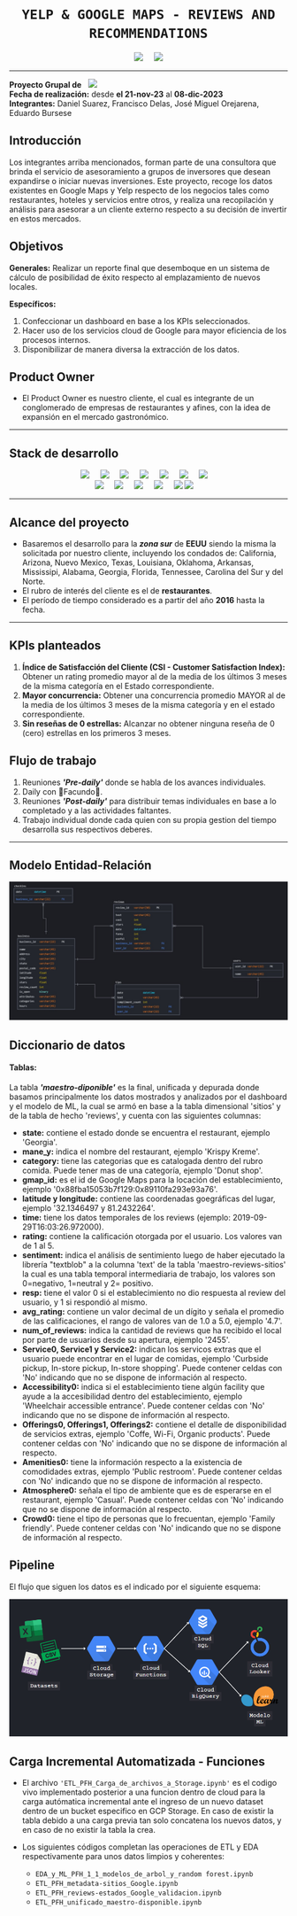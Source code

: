 # <h1 align="center">**`YELP & GOOGLE MAPS - REVIEWS AND RECOMMENDATIONS`**</h1>

<div align="center">
    <img src="https://upload.wikimedia.org/wikipedia/commons/thumb/a/ad/Yelp_Logo.svg/2560px-Yelp_Logo.svg.png"  height="100">&nbsp;&nbsp;&nbsp;&nbsp;
    <img src="https://upload.wikimedia.org/wikipedia/commons/thumb/b/bd/Google_Maps_Logo_2020.svg/512px-Google_Maps_Logo_2020.svg.png"  height="100">
</div>

* * *

**Proyecto Grupal de** &nbsp;&nbsp;<img src="https://d31uz8lwfmyn8g.cloudfront.net/Assets/logo-henry-white-lg.png"  height="30">  
**Fecha de realización:** desde **el 21-nov-23** al **08-dic-2023**  
**Integrantes:** Daniel Suarez, Francisco Delas, José Miguel Orejarena, Eduardo Bursese

## Introducción

Los integrantes arriba mencionados, forman parte de una consultora que brinda el servicio de asesoramiento a grupos de inversores que desean expandirse o iniciar nuevas inversiones.
Este proyecto, recoge los datos existentes en Google Maps y Yelp respecto de los negocios tales como restaurantes, hoteles y servicios entre otros, y realiza una recopilación y análisis para asesorar a un cliente externo respecto a su decisión de invertir en estos mercados. 

## Objetivos

**Generales:** Realizar un reporte final que desemboque en un sistema de cálculo de posibilidad de éxito respecto al emplazamiento de nuevos locales.

**Específicos:**      
1) Confeccionar un dashboard en base a los KPIs seleccionados.
2) Hacer uso de los servicios cloud de Google para mayor eficiencia de  los procesos internos.
3) Disponibilizar de manera diversa la extracción de los datos. 


## Product Owner

- El Product Owner es nuestro cliente, el cual es integrante de un conglomerado de empresas de restaurantes y afines, con la idea de expansión en el mercado gastronómico.

* * *
## Stack de desarrollo
<div align='center'>
    <img src="https://static-00.iconduck.com/assets.00/google-cloud-icon-2048x1646-7admxejz.png"  height="70">&nbsp;&nbsp;&nbsp;&nbsp;
    <img src="https://k21academy.com/wp-content/uploads/2021/02/Google-Cloud-Storage-logo-1.png"  height="70">&nbsp;&nbsp;&nbsp;&nbsp;
    <img src="https://assets-global.website-files.com/5abc6c4b0a243a2dc939ee6e/5fdb995550a781d7c0c4ec5f_google-bigquery-logo-1.svg"  height="70">&nbsp;&nbsp;&nbsp;&nbsp;
    <img src="https://codelabs.developers.google.com/static/codelabs/cloud-starting-cloudfunctions/img/3b93ba3023ef58a5.png"  height="70">&nbsp;&nbsp;&nbsp;&nbsp;
    <img src="https://www.svgrepo.com/show/354012/looker-icon.svg"  height="70">&nbsp;&nbsp;&nbsp;&nbsp;
    <img src="https://www.ancoris.com/hubfs/Google%20Cloud%20Logos/Cloud%20Composer.png"  height="70">&nbsp;&nbsp;&nbsp;&nbsp;
    <img src="https://upload.wikimedia.org/wikipedia/commons/thumb/c/c3/Python-logo-notext.svg/1869px-Python-logo-notext.svg.png"  height="70">&nbsp;&nbsp;&nbsp;&nbsp;
</div>

<div align='center'>
    <img src="https://upload.wikimedia.org/wikipedia/commons/thumb/2/22/Pandas_mark.svg/1200px-Pandas_mark.svg.png"  height="70">&nbsp;&nbsp;&nbsp;&nbsp;
    <img src="https://upload.wikimedia.org/wikipedia/commons/thumb/3/31/NumPy_logo_2020.svg/1280px-NumPy_logo_2020.svg.png"  height="70">&nbsp;&nbsp;&nbsp;&nbsp;
    <img src="https://upload.wikimedia.org/wikipedia/commons/thumb/0/05/Scikit_learn_logo_small.svg/2560px-Scikit_learn_logo_small.svg.png"  height="70">&nbsp;&nbsp;&nbsp;&nbsp;
    <img src="https://lh3.googleusercontent.com/-kTfFzkEzgx4/WAo2rS97EUI/AAAAAAAAAQs/6pDmnPbfJLUxSHsqpaE9OrEdcPhIegGaQCMYCGAYYCw/s400/g256x256.png"  height="70">&nbsp;&nbsp;&nbsp;&nbsp;
    <img src="https://cdn.icon-icons.com/icons2/3041/PNG/512/trello_logo_icon_189227.png"  height="70">
    <img src="https://streamlit.io/images/brand/streamlit-logo-primary-colormark-darktext.png"  height="70">&nbsp;&nbsp;&nbsp;&nbsp;
</div>

* * *
## Alcance del proyecto

- Basaremos el desarrollo para la ***zona sur*** de **EEUU** siendo la misma la solicitada por nuestro cliente, incluyendo los condados de: California, Arizona, Nuevo Mexico, Texas, Louisiana, Oklahoma, Arkansas, Mississipi, Alabama, Georgia, Florida, Tennessee, Carolina del Sur y del Norte.
- El rubro de interés del cliente es el de **restaurantes**.
- El período de tiempo considerado es a partir del año **2016** hasta la fecha. 

* * *

## KPIs planteados

1. **Índice de Satisfacción del Cliente (CSI - Customer Satisfaction Index):** Obtener un rating promedio mayor al de la media de los últimos 3 meses de la misma categoría en el Estado correspondiente.
2. **Mayor concurrencia:** Obtener una concurrencia promedio MAYOR al de la media de los últimos 3 meses de la misma categoría y en el estado correspondiente.
3. **Sin reseñas de 0 estrellas:** Alcanzar no obtener ninguna reseña de 0 (cero) estrellas en los primeros 3 meses.

## Flujo de trabajo

1. Reuniones ***'Pre-daily'*** donde se habla de los avances individuales.
2. Daily con 🌟Facundo🌟.
3. Reuniones ***'Post-daily'*** para distribuir temas individuales en base a lo completado y a las actividades faltantes.
4. Trabajo individual donde cada quien con su propia gestion del tiempo desarrolla sus respectivos deberes.

* * *
## Modelo Entidad-Relación

![Modelo_ER](./img//PF2_Modelo_ER.jpg)

## Diccionario de datos

#### Tablas:
La tabla ***'maestro-diponible'*** es la final, unificada y depurada donde basamos principalmente los datos mostrados y analizados por el dashboard y el modelo de ML, la cual se armó en base a la tabla dimensional 'sitios' y de la tabla de hecho 'reviews', y cuenta con las siguientes columnas:


- **state:** contiene el estado donde se encuentra el restaurant, ejemplo 'Georgia'.
- **mane_y:** indica el nombre del restaurant, ejemplo 'Krispy Kreme'.
- **category:** tiene las categorias que es catalogada dentro del rubro comida. Puede tener mas de una categoría, ejemplo 'Donut shop'.
- **gmap_id:** es el id de Google Maps para la locación del establecimiento, ejemplo '0x88fba15053b7f129:0x89110fa293e93a76'.
- **latitude y longitude:** contiene las coordenadas goegráficas del lugar, ejemplo '32.1346497 y 81.2432264'.
- **time:** tiene los datos temporales de los reviews (ejemplo: 2019-09-29T16:03:26.972000).
- **rating:** contiene la calificación otorgada por el usuario. Los valores van de 1 al 5.
- **sentiment:** indica el análisis de sentimiento luego de haber ejecutado la librería "textblob" a la columna 'text' de la tabla 'maestro-reviews-sitios' la cual es una tabla temporal intermediaria de trabajo, los valores son 0=negativo, 1=neutral y 2= positivo.
- **resp:** tiene el valor 0 si el establecimiento no dio respuesta al review del usuario, y 1 si respondió al mismo.
- **avg_rating:** contiene un valor decimal de un dígito y señala el promedio de las calificaciones, el rango de valores van de 1.0 a 5.0, ejemplo '4.7'.
- **num_of_reviews:** indica la cantidad de reviews que ha recibido el local por parte de usuarios desde su apertura, ejemplo '2455'.
- **Service0, Service1 y Service2:** indican los servicos extras que el usuario puede encontrar en el lugar de comidas, ejemplo 'Curbside pickup, In-store pickup, In-store shopping'. Puede contener celdas con 'No' indicando que no se dispone de información al respecto.
- **Accessibility0:** indica si el establecimiento tiene algún facility que ayude a la accesibilidad dentro del establecimiento, ejemplo 'Wheelchair accessible entrance'. Puede contener celdas con 'No' indicando que no se dispone de información al respecto.
- **Offerings0, Offerings1, Offerings2:** contiene el detalle de disponibilidad de servicios extras, ejemplo 'Coffe, Wi-Fi, Organic products'. Puede contener celdas con 'No' indicando que no se dispone de información al respecto.
- **Amenities0:** tiene la información respecto a la existencia de comodidades extras, ejemplo 'Public restroom'. Puede contener celdas con 'No' indicando que no se dispone de información al respecto.
- **Atmosphere0:** señala el tipo de ambiente que es de esperarse en el restaurant, ejemplo 'Casual'. Puede contener celdas con 'No' indicando que no se dispone de información al respecto.
- **Crowd0:** tiene el tipo de personas que lo frecuentan, ejemplo 'Family friendly'. Puede contener celdas con 'No' indicando que no se dispone de información al respecto.

## Pipeline

El flujo que siguen los datos es el indicado por el siguiente esquema:

![pipeline](./img/PF2_pipeline.png)

## Carga Incremental Automatizada - Funciones

- El archivo `'ETL_PFH_Carga_de_archivos_a_Storage.ipynb'` es el codigo vivo implementado posterior a una funcion dentro de cloud para la carga autómatica incremental ante el ingreso de un nuevo dataset dentro de un bucket especifico en GCP Storage. En caso de existir la tabla debido a una carga previa tan solo concatena los nuevos datos, y en caso de no existir la tabla la crea.

- Los siguientes códigos completan las operaciones de ETL y EDA respectivamente para unos datos limpios y coherentes:
    - `EDA_y_ML_PFH_1_1_modelos_de_arbol_y_random forest.ipynb`
    - `ETL_PFH_metadata-sitios_Google.ipynb`
    - `ETL_PFH_reviews-estados_Google_validacion.ipynb`
    - `ETL_PFH_unificado_maestro-disponible.ipynb`
